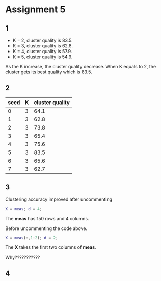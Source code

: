 # Assignment 5

## 1

- K = 2, cluster quality is 83.5.
- K = 3, cluster quality is 62.8.
- K = 4, cluster quality is 57.9.
- K = 5, cluster quality is 54.9.

As the K increase, the cluster quality decrease. When K equals to 2, the cluster gets its best quality which is 83.5.

## 2

seed | K | cluster quality
---- | - | ---------------
0    | 3 | 64.1
1    | 3 | 62.8
2    | 3 | 73.8
3    | 3 | 65.4
4    | 3 | 75.6
5    | 3 | 83.5
6    | 3 | 65.6
7    | 3 | 62.7

## 3

Clustering accuracy improved after uncommenting

```matlab
X = meas; d = 4;
```

The **meas** has 150 rows and 4 columns.

Before uncommenting the code above.

```matlab
X = meas(:,1:2); d = 2;
```

The **X** takes the first two columns of **meas**.

Why???????????

## 4
